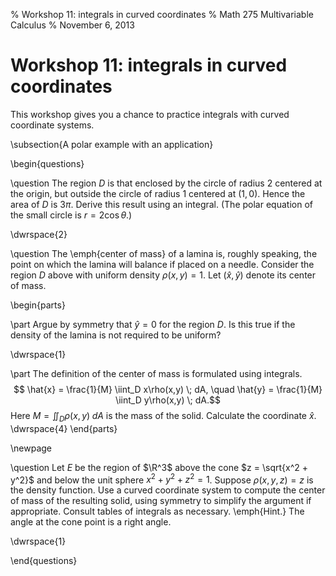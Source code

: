 % Workshop 11: integrals in curved coordinates
% Math 275 Multivariable Calculus
% November 6, 2013

# Workshop 11: integrals in curved coordinates

This workshop gives you a chance to practice integrals with curved coordinate systems.

\subsection{A polar example with an application}

\begin{questions}

\question The region $D$ is that enclosed by the circle of radius $2$ centered at the origin, but outside the circle of radius $1$ centered at $(1,0)$. Hence the area of $D$ is $3\pi$. Derive this result using an integral. (The polar equation of the small circle is $r = 2\cos\theta$.)

\dwrspace{2}

\question The \emph{center of mass} of a lamina is, roughly speaking, the point on which the lamina will balance if placed on a needle. Consider the region $D$ above with uniform density $\rho(x,y) = 1$. Let $(\hat{x}, \hat{y})$ denote its center of mass.

\begin{parts}

\part Argue by symmetry that $\hat{y} = 0$ for the region $D$. Is this true if the density of the lamina is not required to be uniform?

\dwrspace{1}

\part The definition of the center of mass is formulated using integrals.
$$ \hat{x} = \frac{1}{M} \iint_D x\rho(x,y) \; dA, \quad \hat{y} = \frac{1}{M} \iint_D y\rho(x,y) \; dA.$$
Here $M = \iint_D \rho(x,y) \; dA$ is the mass of the solid. Calculate the coordinate $\hat{x}$.
\dwrspace{4}
\end{parts}

\newpage

\question Let $E$ be the region of $\R^3$ above the cone $z = \sqrt{x^2 + y^2}$ and below the unit sphere $x^2 + y^2 + z^2 = 1$. Suppose $\rho(x,y,z) = z$ is the density function. Use a curved coordinate system to compute the center of mass of the resulting solid, using symmetry to simplify the argument if appropriate. Consult tables of integrals as necessary. \emph{Hint.} The angle at the cone point is a right angle.

\dwrspace{1}

\end{questions}
